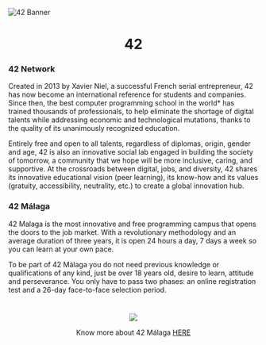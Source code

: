 ![42 Banner](https://lab.techtroys.com/portfolio/Screenshot_5.jpg)

<h1 align="center">42</h1>

### 42 Network

<p>Created in 2013 by Xavier Niel, a successful French serial entrepreneur, 42 has now become an international reference for students and companies. Since then, the best computer programming school in the world* has trained thousands of professionals, to help eliminate the shortage of digital talents while addressing economic and technological mutations, thanks to the quality of its unanimously recognized education.</p>

<p>Entirely free and open to all talents, regardless of diplomas, origin, gender and age, 42 is also an innovative social lab engaged in building the society of tomorrow, a community that we hope will be more inclusive, caring, and supportive. At the crossroads between digital, jobs, and diversity, 42 shares its innovative educational vision (peer learning), its know-how and its values (gratuity, accessibility, neutrality, etc.) to create a global innovation hub.</p>

### 42 Málaga

<p>42 Malaga is the most innovative and free programming campus that opens the doors to the job market. With a revolutionary methodology and an average duration of three years, it is open 24 hours a day, 7 days a week so you can learn at your own pace.</p>

<p>To be part of 42 Málaga you do not need previous knowledge or qualifications of any kind, just be over 18 years old, desire to learn, attitude and perseverance. You only have to pass two phases: an online registration test and a 26-day face-to-face selection period.</p>

<h1></h1>

<div align="center">
  
  <a href="https://www.youtube.com/watch?v=by98IDC_r8Y">
    <img src = "https://lab.techtroys.com/portfolio/Screenshot_4.jpg">
  </a>

  Know more about 42 Málaga [HERE](https://www.youtube.com/watch?v=by98IDC_r8Y)
</div>
